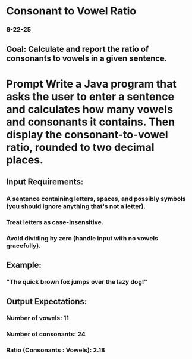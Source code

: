 # Consonant to Vowel Ratio

### 6-22-25

## Goal: Calculate and report the ratio of consonants to vowels in a given sentence.

# Prompt Write a Java program that asks the user to enter a sentence and calculates how many vowels and consonants it contains. Then display the consonant-to-vowel ratio, rounded to two decimal places.

## Input Requirements:

### A sentence containing letters, spaces, and possibly symbols (you should ignore anything that's not a letter).
### Treat letters as case-insensitive.
### Avoid dividing by zero (handle input with no vowels gracefully).

## Example:
### "The quick brown fox jumps over the lazy dog!"

## Output Expectations:

### Number of vowels: 11
### Number of consonants: 24
### Ratio (Consonants : Vowels): 2.18